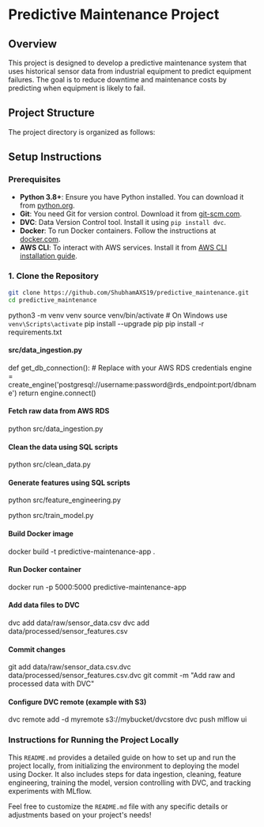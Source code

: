 # Predictive Maintenance Project

## Overview

This project is designed to develop a predictive maintenance system that uses historical sensor data from industrial equipment to predict equipment failures. The goal is to reduce downtime and maintenance costs by predicting when equipment is likely to fail.

## Project Structure

The project directory is organized as follows:

## Setup Instructions

### Prerequisites

- **Python 3.8+**: Ensure you have Python installed. You can download it from [python.org](https://www.python.org/downloads/).
- **Git**: You need Git for version control. Download it from [git-scm.com](https://git-scm.com/downloads).
- **DVC**: Data Version Control tool. Install it using `pip install dvc`.
- **Docker**: To run Docker containers. Follow the instructions at [docker.com](https://www.docker.com/get-started).
- **AWS CLI**: To interact with AWS services. Install it from [AWS CLI installation guide](https://docs.aws.amazon.com/cli/latest/userguide/install-cliv2.html).

### 1. Clone the Repository

```bash
git clone https://github.com/ShubhamAXS19/predictive_maintenance.git
cd predictive_maintenance
```

python3 -m venv venv
source venv/bin/activate # On Windows use `venv\Scripts\activate`
pip install --upgrade pip
pip install -r requirements.txt

#### src/data_ingestion.py

def get_db_connection(): # Replace with your AWS RDS credentials
engine = create_engine('postgresql://username:password@rds_endpoint:port/dbname')
return engine.connect()

#### Fetch raw data from AWS RDS

python src/data_ingestion.py

#### Clean the data using SQL scripts

python src/clean_data.py

#### Generate features using SQL scripts

python src/feature_engineering.py

python src/train_model.py

#### Build Docker image

docker build -t predictive-maintenance-app .

#### Run Docker container

docker run -p 5000:5000 predictive-maintenance-app

#### Add data files to DVC

dvc add data/raw/sensor_data.csv
dvc add data/processed/sensor_features.csv

#### Commit changes

git add data/raw/sensor_data.csv.dvc data/processed/sensor_features.csv.dvc
git commit -m "Add raw and processed data with DVC"

#### Configure DVC remote (example with S3)

dvc remote add -d myremote s3://mybucket/dvcstore
dvc push
mlflow ui

### Instructions for Running the Project Locally

This `README.md` provides a detailed guide on how to set up and run the project locally, from initializing the environment to deploying the model using Docker. It also includes steps for data ingestion, cleaning, feature engineering, training the model, version controlling with DVC, and tracking experiments with MLflow.

Feel free to customize the `README.md` file with any specific details or adjustments based on your project's needs!
